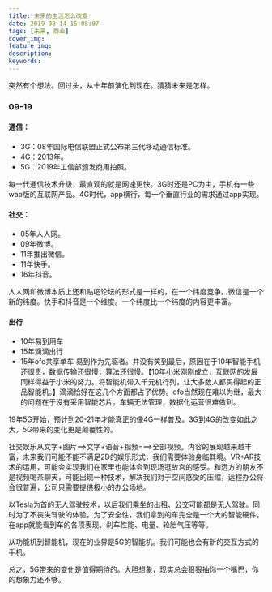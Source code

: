 ```yaml
---
title: 未来的生活怎么改变
date: 2019-08-14 15:08:07
tags: [未来, 商业]
cover_img:
feature_img:
description:
keywords:
---
```

突然有个想法。回过头，从十年前演化到现在。猜猜未来是怎样。

### 09-19
#### 通信：
- 3G：08年国际电信联盟正式公布第三代移动通信标准。
- 4G：2013年。
- 5G：2019年工信部颁发商用拍照。

每一代通信技术升级，最直观的就是网速更快。3G时还是PC为主，手机有一些wap版的互联网产品。4G时代，app横行，每一个垂直行业的需求通过app实现。

#### 社交：
- 05年人人网。
- 09年微博。
- 11年推出微信。
- 11年快手。
- 16年抖音。

人人网和微博本质上还和贴吧论坛的形式是一样的，在一个纬度竞争。微信是一个新的纬度。快手和抖音是一个维度。一个纬度比一个纬度的内容更丰富。

#### 出行
- 10年易到用车
- 15年滴滴出行
- 15年ofo共享单车
易到作为先驱者。并没有笑到最后，原因在于10年智能手机还很贵，数据传输还很慢，算法还很慢。【10年小米刚刚成立，互联网的发展同样得益于小米的努力。将智能机带入千元机行列，让大多数人都买得起的正品智能机。】滴滴恰好在这几个方面都占了优势。ofo当然现在难以为继，最大的问题在于没有采用智能芯片。车辆无法管理，数据化运营很难做到。

19年5G开始，预计到20-21年才能真正的像4G一样普及。3G到4G的改变如此之大，5G带来的变化更是颠覆性的。

社交娱乐从文字+图片==>文字+语音+视频===>全部视频。内容的展现越来越丰富，未来我们可能不能不满足2D的娱乐形式，我们需要体验身临其境。VR+AR技术的运用，可能会实现我们在家里也能体会到现场逛故宫的感受。和远方的朋友不是视频喝茶聊天，可能出现一种技术，解决我们对于空间感受的压缩，远程办公将会很普遍，公司只需要提供极小的办公场地。

以Tesla为首的无人驾驶技术，以后我们乘坐的出租、公交可能都是无人驾驶。同时为了不丧失驾驶的体验，为了安全性，我们拿到的车完全是一个大的智能硬件。在app就能看到车的各项表现、刹车性能、电量、轮胎气压等等。

从功能机到智能机，现在的业界是5G的智能机。我们可能也会有新的交互方式的手机。

总之，5G带来的变化是值得期待的。大胆想象，现实总会狠狠抽你一个嘴巴，你的想象力还不够。

